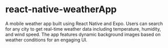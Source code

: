 # react-native-weatherApp
 A mobile weather app built using React Native and Expo. Users can search for any city to get real-time weather data including temperature, humidity, and wind speed. The app features dynamic background images based on weather conditions for an engaging UI.
